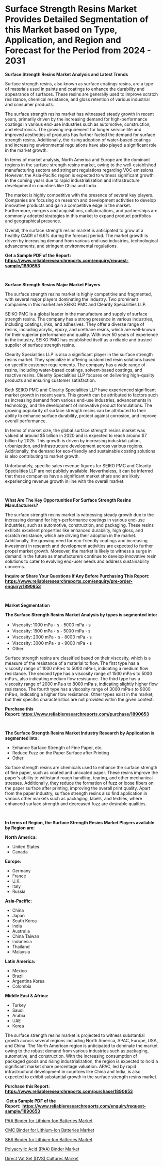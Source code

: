 <p><h1>Surface Strength Resins Market Provides Detailed Segmentation of this Market based on Type, Application, and Region and Forecast for the Period from 2024 - 2031</h1></p><p><strong>Surface Strength Resins Market Analysis and Latest Trends</strong></p>
<p><p>Surface strength resins, also known as surface coatings resins, are a type of materials used in paints and coatings to enhance the durability and appearance of surfaces. These resins are generally used to improve scratch resistance, chemical resistance, and gloss retention of various industrial and consumer products.</p><p>The surface strength resins market has witnessed steady growth in recent years, primarily driven by the increasing demand for high-performance coatings in various end-use industries such as automotive, construction, and electronics. The growing requirement for longer service life and improved aesthetics of products has further fueled the demand for surface strength resins. Additionally, the rising adoption of water-based coatings and increasing environmental regulations have also played a significant role in the market growth.</p><p>In terms of market analysis, North America and Europe are the dominant regions in the surface strength resins market, owing to the well-established manufacturing sectors and stringent regulations regarding VOC emissions. However, the Asia-Pacific region is expected to witness significant growth in the coming years due to rapid industrialization and infrastructure development in countries like China and India.</p><p>The market is highly competitive with the presence of several key players. Companies are focusing on research and development activities to develop innovative products and gain a competitive edge in the market. Furthermore, mergers and acquisitions, collaborations, and partnerships are commonly adopted strategies in this market to expand product portfolios and geographical presence.</p><p>Overall, the surface strength resins market is anticipated to grow at a healthy CAGR of 6.6% during the forecast period. The market growth is driven by increasing demand from various end-use industries, technological advancements, and stringent environmental regulations.</p></p>
<p><strong>Get a Sample PDF of the Report:&nbsp; <a href="https://www.reliableresearchreports.com/enquiry/request-sample/1890653">https://www.reliableresearchreports.com/enquiry/request-sample/1890653</a></strong></p>
<p>&nbsp;</p>
<p><strong>Surface Strength Resins Major Market Players</strong></p>
<p><p>The surface strength resins market is highly competitive and fragmented, with several major players dominating the industry. Two prominent companies in this market are SEIKO PMC and Clearity Specialities LLP. </p><p>SEIKO PMC is a global leader in the manufacture and supply of surface strength resins. The company has a strong presence in various industries, including coatings, inks, and adhesives. They offer a diverse range of resins, including acrylic, epoxy, and urethane resins, which are well-known for their superior performance and quality. With over 50 years of experience in the industry, SEIKO PMC has established itself as a reliable and trusted supplier of surface strength resins.</p><p>Clearity Specialities LLP is also a significant player in the surface strength resins market. They specialize in offering customized resin solutions based on specific customer requirements. The company has a wide range of resins, including water-based coatings, solvent-based coatings, and reactive resins. Clearity Specialities LLP focuses on delivering high-quality products and ensuring customer satisfaction.</p><p>Both SEIKO PMC and Clearity Specialities LLP have experienced significant market growth in recent years. This growth can be attributed to factors such as increasing demand from various end-use industries, advancements in technology, and the development of innovative product formulations. The growing popularity of surface strength resins can be attributed to their ability to enhance surface durability, protect against corrosion, and improve overall performance.</p><p>In terms of market size, the global surface strength resins market was valued at around $5 billion in 2020 and is expected to reach around $7 billion by 2025. This growth is driven by increasing industrialization, urbanization, and infrastructure development across various regions. Additionally, the demand for eco-friendly and sustainable coating solutions is also contributing to market growth.</p><p>Unfortunately, specific sales revenue figures for SEIKO PMC and Clearity Specialities LLP are not publicly available. Nevertheless, it can be inferred that these companies have a significant market share and are likely experiencing revenue growth in line with the overall market.</p></p>
<p>&nbsp;</p>
<p><strong>What Are The Key Opportunities For Surface Strength Resins Manufacturers?</strong></p>
<p><p>The surface strength resins market is witnessing steady growth due to the increasing demand for high-performance coatings in various end-use industries, such as automotive, construction, and packaging. These resins exhibits excellent properties like enhanced durability, high gloss, and scratch resistance, which are driving their adoption in the market. Additionally, the growing need for eco-friendly coatings and increasing investment in research and development activities are expected to further propel market growth. Moreover, the market is likely to witness a surge in demand in the future as manufacturers continue to develop innovative resin solutions to cater to evolving end-user needs and address sustainability concerns.</p></p>
<p><strong>Inquire or Share Your Questions If Any Before Purchasing This Report: <a href="https://www.reliableresearchreports.com/enquiry/pre-order-enquiry/1890653">https://www.reliableresearchreports.com/enquiry/pre-order-enquiry/1890653</a></strong></p>
<p>&nbsp;</p>
<p><strong>Market Segmentation</strong></p>
<p><strong>The Surface Strength Resins Market Analysis by types is segmented into:</strong></p>
<p><ul><li>Viscosity: 1000 mPa・s - 5000 mPa・s</li><li>Viscosity: 1500 mPa・s - 5000 mPa・s</li><li>Viscosity: 2000 mPa・s - 8000 mPa・s</li><li>Viscosity: 3000 mPa・s - 9000 mPa・s</li><li>Other</li></ul></p>
<p><p>Surface strength resins are classified based on their viscosity, which is a measure of the resistance of a material to flow. The first type has a viscosity range of 1000 mPa·s to 5000 mPa·s, indicating a medium flow resistance. The second type has a viscosity range of 1500 mPa·s to 5000 mPa·s, also indicating medium flow resistance. The third type has a viscosity range of 2000 mPa·s to 8000 mPa·s, indicating slightly higher flow resistance. The fourth type has a viscosity range of 3000 mPa·s to 9000 mPa·s, indicating a higher flow resistance. Other types exist in the market, but their specific characteristics are not provided within the given context.</p></p>
<p><strong>Purchase this Report:&nbsp;<a href="https://www.reliableresearchreports.com/purchase/1890653">https://www.reliableresearchreports.com/purchase/1890653</a></strong></p>
<p>&nbsp;</p>
<p><strong>The Surface Strength Resins Market Industry Research by Application is segmented into:</strong></p>
<p><ul><li>Enhance Surface Strength of Fine Paper, etc.</li><li>Reduce Fuzz on the Paper Surface after Printing</li><li>Other</li></ul></p>
<p><p>Surface strength resins are chemicals used to enhance the surface strength of fine paper, such as coated and uncoated paper. These resins improve the paper's ability to withstand rough handling, tearing, and other mechanical stresses. Additionally, they reduce the formation of fuzz or loose fibers on the paper surface after printing, improving the overall print quality. Apart from the paper industry, surface strength resins also find application in various other markets such as packaging, labels, and textiles, where enhanced surface strength and decreased fuzz are desirable qualities.</p></p>
<p>&nbsp;</p>
<p><strong>In terms of Region, the Surface Strength Resins Market Players available by Region are:</strong></p>
<p>
    <p> <strong> North America: </strong>
        <ul>
            <li>United States</li>
            <li>Canada</li>
        </ul>
        </p> 
    <p> <strong> Europe: </strong>
        <ul>
            <li>Germany</li>
            <li>France</li>
            <li>U.K.</li>
            <li>Italy</li>
            <li>Russia</li>
        </ul>
        </p> 
    <p> <strong> Asia-Pacific: </strong>
        <ul>
            <li>China</li>
            <li>Japan</li>
            <li>South Korea</li>
            <li>India</li>
            <li>Australia</li>
            <li>China Taiwan</li>
            <li>Indonesia</li>
            <li>Thailand</li>
            <li>Malaysia</li>
        </ul>
        </p> 
    <p> <strong> Latin America: </strong>
        <ul>
            <li>Mexico</li>
            <li>Brazil</li>
            <li>Argentina Korea</li>
            <li>Colombia</li>
        </ul>
        </p> 
    <p> <strong> Middle East & Africa: </strong>
        <ul>
            <li>Turkey</li>
            <li>Saudi</li>
            <li>Arabia</li>
            <li>UAE</li>
            <li>Korea</li>
        </ul>
    </p>
    </p>
<p><p>The surface strength resins market is projected to witness substantial growth across several regions including North America, APAC, Europe, USA, and China. The North American region is anticipated to dominate the market owing to the robust demand from various industries such as packaging, automotive, and construction. With the increasing consumption of packaged goods and rising industrialization, the region is expected to hold a significant market share percentage valuation. APAC, led by rapid infrastructural development in countries like China and India, is also expected to exhibit substantial growth in the surface strength resins market.</p></p>
<p><strong>Purchase this Report: <a href="https://www.reliableresearchreports.com/purchase/1890653">https://www.reliableresearchreports.com/purchase/1890653</a></strong></p>
<p>&nbsp;<strong>Get a Sample PDF of the Report:&nbsp;&nbsp;<a href="https://www.reliableresearchreports.com/enquiry/request-sample/1890653">https://www.reliableresearchreports.com/enquiry/request-sample/1890653</a></strong></p>
<p><strong></strong></p>
<p><p><a href="https://github.com/santosh758595/Market-Research-Report-List-2/blob/main/paa-binder-for-lithium-ion-batteries-market.md">PAA Binder for Lithium-Ion Batteries Market</a></p><p><a href="https://github.com/Chiragrp26/Market-Research-Report-List-2/blob/main/cmc-binder-for-lithium-ion-batteries-market.md">CMC Binder for Lithium-Ion Batteries Market</a></p><p><a href="https://github.com/AKSHATREPORTPRIME/Market-Research-Report-List-2/blob/main/sbr-binder-for-lithium-ion-batteries-market.md">SBR Binder for Lithium-Ion Batteries Market</a></p><p><a href="https://github.com/Chiragrp25/Market-Research-Report-List-2/blob/main/polyacrylic-acid-paa-binder-market.md">Polyacrylic Acid (PAA) Binder Market</a></p><p><a href="https://github.com/YashRP12/Market-Research-Report-List-2/blob/main/direct-vat-set-dvs-cultures-market.md">Direct Vat Set (DVS) Cultures Market</a></p></p>